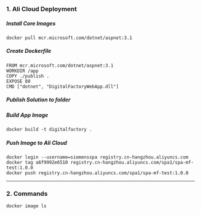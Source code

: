 ### 1. Ali Cloud Deployment
##### Install Core Images
```
docker pull mcr.microsoft.com/dotnet/aspnet:3.1
```
##### Create Dockerfile
```
FROM mcr.microsoft.com/dotnet/aspnet:3.1
WORKDIR /app
COPY ./publish .
EXPOSE 80
CMD ["dotnet", "DigitalFactoryWebApp.dll"]
```

##### Publish Solution to folder

##### Build App Image
```
docker build -t digitalfactory .
```
##### Push Image to Ali Cloud
```
docker login --username=siemensspa registry.cn-hangzhou.aliyuncs.com
docker tag a6f9992e6510 registry.cn-hangzhou.aliyuncs.com/spa1/spa-mf-test:1.0.0
docker push registry.cn-hangzhou.aliyuncs.com/spa1/spa-mf-test:1.0.0
```
* * *
### 2. Commands
```
docker image ls
```
